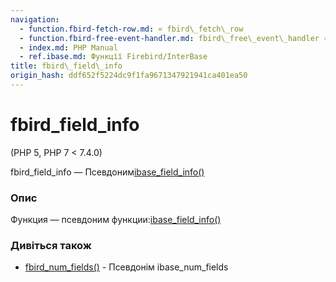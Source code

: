 ```yaml
---
navigation:
  - function.fbird-fetch-row.md: « fbird\_fetch\_row
  - function.fbird-free-event-handler.md: fbird\_free\_event\_handler »
  - index.md: PHP Manual
  - ref.ibase.md: Функції Firebird/InterBase
title: fbird\_field\_info
origin_hash: ddf652f5224dc9f1fa9671347921941ca401ea50
---
```

# fbird\_field\_info

(PHP 5, PHP 7 < 7.4.0)

fbird\_field\_info — Псевдоним[ibase\_field\_info()](function.ibase-field-info.md)

### Опис

Функция — псевдоним функции:[ibase\_field\_info()](function.ibase-field-info.md)

### Дивіться також

-   [fbird\_num\_fields()](function.fbird-num-fields.md) \- Псевдонім ibase\_num\_fields
